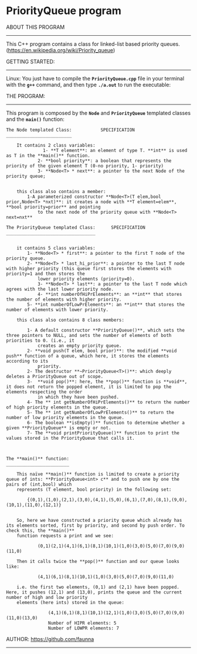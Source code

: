 # PriorityQueue program

ABOUT THIS PROGRAM
__________________

This C++ program contains a class for linked-list based priority queues. (https://en.wikipedia.org/wiki/Priority_queue)



GETTING STARTED:
________________

Linux: You just have to compile the **`PriorityQueue.cpp`** file in your terminal with the **`g++`** command, and then type **`./a.out`** to run the executable: 


THE PROGRAM:
____________

This program is composed by the **`Node`** and **`PriorityQueue`** templated classes and the **`main()`** function:

	The Node templated Class:			SPECIFICATION
	_________________________

		It contains 2 class variables:
			      1- **T element**: an element of type T. **int** is used as T in the **main()** function.
        		2- **bool priority**: a boolean that represents the priority of the given element T (0-no priority, 1- priority)
       			3- **Node<T> * next**: a pointer to the next Node of the priority queue;
			
	
		this class also contains a member:
			1-A parameterized constructor **Node<T>(T elem,bool prior,Node<T> *nxt)**: it creates a node with **T element=elem**, **bool priority=prior** and pointing 
				to the next node of the priority queue with **Node<T> next=nxt**

	The PriorityQueue templated Class:		SPECIFICATION
	__________________________________


		it contains 5 class variables:
			1- **Node<T> * first**: a pointer to the first T node of the priority queue. 
			2- **Node<T> * last_hi_prior**: a pointer to the last T node with higher priority (this queue first stores the elements with priority=1 and then stores the 
				lower priority elements (priority=0).
        		3- **Node<T> * last**: a pointer to the last T node which agrees with the last lower priority node.
        		4- **int numberOfHiPrElements**: an **int** that stores the number of elements with higher priority.
		 	5- **int numberOfLowPrElements**: an **int** that stores the number of elements with lower priority.
		
		this class also contains 8 class members:
			
			1- A default constructor **PriorityQueue()**, which sets the three pointers to NULL, and sets the number of elements of both priorities to 0. (i.e., it 
				creates an empty priority queue.	
			2- **void push(T elem, bool prior)**: the modified **void push** function of a queue, which here, it stores the elements according to its 	
				priority.				
			2- The destructor **~PriorityQueue<T>()**: which deeply deletes a PriorityQueue out of scope.
			3-  **void pop()**: here, the **pop()** function is **void**, it does not return the popped element, it is limited to pop the elements respecting the order
				in which they have been pushed.	
			4- The ** int getNumberOfHiPrElements()** to return the number of high priority elements in the queue.
			5- The ** int getNumberOfLowPrElements()** to return the number of low priority elements in the queue.
			6- The boolean **isEmpty()** function to determine whether a given **PriorityQueue** is empty or not.
			7- The **void printPriorityQueue()** function to print the values stored in the PriorityQueue that calls it.



	The **main()** function:
	________________________

		This naïve **main()** function is limited to create a priority queue of ints: **PriorityQueue<int> c** and to push one by one the pairs of (int,bool) which 
		represents (T element, bool priority) in the following set:
				
			{(0,1),(1,0),(2,1),(3,0),(4,1),(5,0),(6,1),(7,0),(8,1),(9,0),(10,1),(11,0),(12,1)}


		So, here we have constructed a priority queue which already has its elements sorted, first by priority, and second by push order. To check this, the **main()**  
		function requests a print and we see:

				(0,1)(2,1)(4,1)(6,1)(8,1)(10,1)(1,0)(3,0)(5,0)(7,0)(9,0)(11,0)

		Then it calls twice the **pop()** function and our queue looks like:

				(4,1)(6,1)(8,1)(10,1)(1,0)(3,0)(5,0)(7,0)(9,0)(11,0)

		i.e. the first two elements, (0,1) and (2,1) have been popped. Here, it pushes (12,1) and (13,0), prints the queue and the current number of high and low priority 
		elements (here ints) stored in the queue:
  
					(4,1)(6,1)(8,1)(10,1)(12,1)(1,0)(3,0)(5,0)(7,0)(9,0)(11,0)(13,0)
					Number of HIPR elements: 5
					Number of LOWPR elements: 7




AUTHOR: https://github.com/faunna
___________________________________









